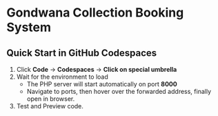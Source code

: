 # Gondwana Collection Booking System 

## Quick Start in GitHub Codespaces

1. Click **Code** → **Codespaces** → **Click on special umbrella**
2. Wait for the environment to load  
   - The PHP server will start automatically on port **8000**  
   - Navigate to ports, then hover over the forwarded address, finally open in browser.
3. Test and Preview code.


